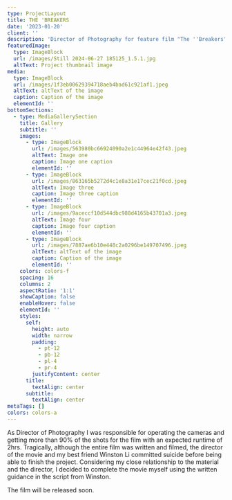 ```yaml
---
type: ProjectLayout
title: THE 'BREAKERS
date: '2023-01-20'
client: ''
description: 'Director of Photography for feature film "The ''Breakers" by Winston Li. '
featuredImage:
  type: ImageBlock
  url: /images/Still 2024-06-27 185125_1.5.1.jpg
  altText: Project thumbnail image
media:
  type: ImageBlock
  url: /images/1f3eb00629394718aeb4bad61c921af1.jpeg
  altText: altText of the image
  caption: Caption of the image
  elementId: ''
bottomSections:
  - type: MediaGallerySection
    title: Gallery
    subtitle: ''
    images:
      - type: ImageBlock
        url: /images/563980bc66924090a2e1c44964e42f43.jpeg
        altText: Image one
        caption: Image one caption
        elementId: ''
      - type: ImageBlock
        url: /images/863165b5272d4c1e8a31e17cec21f0cd.jpeg
        altText: Image three
        caption: Image three caption
        elementId: ''
      - type: ImageBlock
        url: /images/9aceccf10d544dbc988d4165b43701a3.jpeg
        altText: Image four
        caption: Image four caption
        elementId: ''
      - type: ImageBlock
        url: /images/7887ae6b10e448c2a0296be149707496.jpeg
        altText: altText of the image
        caption: Caption of the image
        elementId: ''
    colors: colors-f
    spacing: 16
    columns: 2
    aspectRatio: '1:1'
    showCaption: false
    enableHover: false
    elementId: ''
    styles:
      self:
        height: auto
        width: narrow
        padding:
          - pt-12
          - pb-12
          - pl-4
          - pr-4
        justifyContent: center
      title:
        textAlign: center
      subtitle:
        textAlign: center
metaTags: []
colors: colors-a
---
```

As Director of Photography I was responsible for operating the cameras and getting more than 90% of the shots for the film with an expected runtime of 2hrs. Tragically, although the entire film was written and filmed, the director of the movie and my best friend Winston Li committed suicide before being able to finish the project. Considering my close relationship to the material and the director, I decided to complete the movie myself using the written guidance in the script from Winston.

The film will be released soon.
